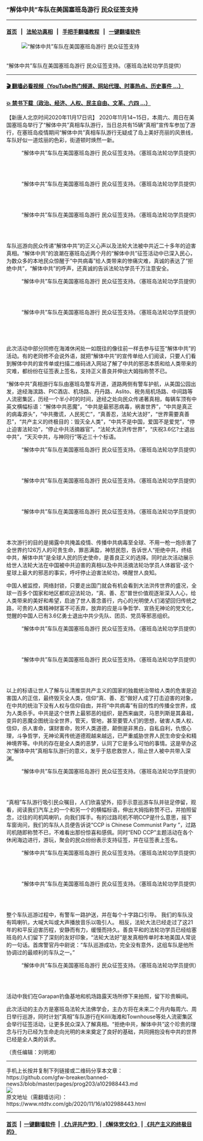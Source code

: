 ### “解体中共”车队在美国塞班岛游行 民众征签支持
------------------------

#### [首页](https://github.com/gfw-breaker/banned-news3/blob/master/README.md) &nbsp;&nbsp;|&nbsp;&nbsp; [法轮功真相](https://github.com/begood0513/basic/blob/master/README.md)  &nbsp;&nbsp;|&nbsp;&nbsp; [手把手翻墙教程](https://github.com/gfw-breaker/guides/wiki)  &nbsp;&nbsp;|&nbsp;&nbsp; [一键翻墙软件](https://github.com/gfw-breaker/nogfw/blob/master/README.md)  



<div><div class="featured_image">
 <figure>
  <img alt="“解体中共”车队在美国塞班岛游行 民众征签支持" src="https://i.ntdtv.com/assets/uploads/2020/11/1-139-800x450.jpg"/>
 </figure><br/>
 <span class="caption">
  “解体中共”车队在美国塞班岛游行 民众征签支持。（塞班岛法轮功学员提供）
 </span>
</div>
</div><hr/>

#### [ 🎬  翻墙必看视频（YouTube热门频道、网站代理、时事热点、历史事件 ...）](https://github.com/gfw-breaker/links/blob/master/banned.md)

#### [ 💥  禁书下载（政治、经济、人权、民主自由、文革、六四 ...）](https://github.com/gfw-breaker/books/blob/master/README.md)

<div><div class="post_content" itemprop="articleBody">
 <p>
  【新唐人北京时间2020年11月17日讯】
  <span class="s1">
   2020年11月14~15日，本周六、周日在美国塞班岛举行了“解体中共”真相车队游行，当日总共有15辆“真相”宣传车参加了游行，在塞班岛疫情期间“解体中共”真相车队游行无疑成了岛上美好亮丽的风景线，车队好似一道炫丽的色彩，街道顿时焕然一新。
  </span>
 </p>
 <figure class="wp-caption alignnone" id="attachment_102988459" style="width: 600px">
  <img alt="" class="size-medium wp-image-102988459" src="https://i.ntdtv.com/assets/uploads/2020/11/3-1-1-600x346.jpg">
   <br/><figcaption class="wp-caption-text">
    “解体中共”车队在美国塞班岛游行 民众征签支持。（塞班岛法轮功学员提供）
   </figcaption><br/>
  </img>
 </figure><br/>
 <figure class="wp-caption alignnone" id="attachment_102988463" style="width: 600px">
  <img alt="" class="size-medium wp-image-102988463" src="https://i.ntdtv.com/assets/uploads/2020/11/1-139-600x313.jpg">
   <br/><figcaption class="wp-caption-text">
    “解体中共”车队在美国塞班岛游行 民众征签支持。（塞班岛法轮功学员提供）
   </figcaption><br/>
  </img>
 </figure><br/>
 <figure class="wp-caption alignnone" id="attachment_102988464" style="width: 600px">
  <img alt="" class="size-medium wp-image-102988464" src="https://i.ntdtv.com/assets/uploads/2020/11/2-42-600x401.jpg"/>
  <br/><figcaption class="wp-caption-text">
   “解体中共”车队在美国塞班岛游行 民众征签支持。（塞班岛法轮功学员提供）
  </figcaption><br/>
 </figure><br/>
 <p class="p1">
  <span class="s1">
   车队巡游向民众传递“解体中共”的正义心声以及法轮大法被中共近二十多年的迫害真相。“解体中共”的浪潮在塞班岛近两个月的“解体中共”征签活动中已深入民心，为数众多的本地民众惊醒于“中共病毒”给人类带来的惨痛灾难，真诚的表达了“拒绝中共”，“解体中共”的呼声，还真诚的告诉法轮功学员千万注意安全。
  </span>
 </p>
 <figure class="wp-caption alignnone" id="attachment_102988465" style="width: 600px">
  <img alt="" class="size-medium wp-image-102988465" src="https://i.ntdtv.com/assets/uploads/2020/11/4-1-1-600x359.jpg"/>
  <br/><figcaption class="wp-caption-text">
   “解体中共”车队在美国塞班岛游行 民众征签支持。（塞班岛法轮功学员提供）
  </figcaption><br/>
 </figure><br/>
 <figure class="wp-caption alignnone" id="attachment_102988466" style="width: 600px">
  <img alt="" class="size-medium wp-image-102988466" src="https://i.ntdtv.com/assets/uploads/2020/11/5-12-600x385.jpg"/>
  <br/><figcaption class="wp-caption-text">
   “解体中共”车队在美国塞班岛游行 民众征签支持。（塞班岛法轮功学员提供）
  </figcaption><br/>
 </figure><br/>
 <p>
  <img alt="" class="alignnone size-medium wp-image-102988467" src="https://i.ntdtv.com/assets/uploads/2020/11/6-1-1-600x319.jpg"/>
 </p>
 <p class="p1">
  <span class="s1">
   此次活动中部分同修在海滩休闲处一如既往的像往前一样去参与征签“解体中共”的活动。有的老同修不会说外语，就把“解体中共”的宣传单给人们阅读，只要人们看到解体中共的宣传单或扫描二维码进入网站了解了中共的邪恶本质和给人类带来的灾难，都纷纷在征签表上签名，支持正义善良并伸出大姆指称赞不已。
  </span>
 </p>
 <p class="p1">
  <span class="s1">
   “解体中共”真相游行车队由塞班岛警车开道，道路两侧有警车护航，从美国公园出发，途经海滨路、PIC酒店、机场路、丹丹路、Aslito、税务局机场路、中间路等人流密集区，历经一个半小时的时间，途经之处向民众传递著真相，每辆车顶有中英文横幅标语：“解体中共恶魔”，“中共是最邪恶病毒，祸害世界”，“中共是真正的病毒源头”，“中共撒谎，人民死亡”，“真善忍，法轮大法好”，“世界需要真善忍”，“共产主义的终极目的：毁灭全人类”，“中共不是中国，爱国不是爱党”，“停止迫害法轮功”，“停止中共活摘器官”，“法轮大法洪传世界”，“庆祝3.6亿?士退出中共”，“天灭中共，与神同行”等近三十个标语。
  </span>
 </p>
 <figure class="wp-caption alignnone" id="attachment_102988468" style="width: 600px">
  <img alt="" class="size-medium wp-image-102988468" src="https://i.ntdtv.com/assets/uploads/2020/11/7-1-1-600x401.jpg"/>
  <br/><figcaption class="wp-caption-text">
   “解体中共”车队在美国塞班岛游行 民众征签支持。（塞班岛法轮功学员提供）
  </figcaption><br/>
 </figure><br/>
 <figure class="wp-caption alignnone" id="attachment_102988470" style="width: 600px">
  <img alt="" class="size-medium wp-image-102988470" src="https://i.ntdtv.com/assets/uploads/2020/11/8-9-600x401.jpg"/>
  <br/><figcaption class="wp-caption-text">
   “解体中共”车队在美国塞班岛游行 民众征签支持。（塞班岛法轮功学员提供）
  </figcaption><br/>
 </figure><br/>
 <figure class="wp-caption alignnone" id="attachment_102988472" style="width: 600px">
  <img alt="" class="size-medium wp-image-102988472" src="https://i.ntdtv.com/assets/uploads/2020/11/9-15-600x401.jpg"/>
  <br/><figcaption class="wp-caption-text">
   “解体中共”车队在美国塞班岛游行 民众征签支持。（塞班岛法轮功学员提供）
  </figcaption><br/>
 </figure><br/>
 <p class="p1">
  <span class="s1">
   本次游行的目的是揭露中共掩盖疫情、传播中共病毒至全球、不用一枪一炮杀害了全世界约126万人的可贵生命，罪恶满盈，神怒民怨，告诉世人“拒绝中共，终结中共，解体中共”是全球人民的历史使命，是善良正义的选择。同时此次活动展示给世人法轮大法在中国被中共迫害的真相以及中共活摘法轮功学员人体器官-这个星球上最大的邪恶的事实，呼吁停止迫害法轮功，唤醒世人良知。
  </span>
 </p>
 <p class="p1">
  <span class="s1">
   中国人被监控，网络封锁，只要走出国门就会有机会看到大法洪传世界的盛况，全球一百多个国家和地区都欢迎法轮功，“真、善、忍”普世价值观逐渐深入人心，给人类带来的美好和希望，启迪了世人善念善行，内心的光明使人们渴望回归传统之路，可贵的人类精神财富不可丢弃，放弃的应是斗争哲学、宣扬无神论的党文化，觉醒的中国人已有3.6亿勇士退出中共少先队、团员、党员等邪恶组织。
  </span>
 </p>
 <p>
 </p>
 <figure class="wp-caption alignnone" id="attachment_102988473" style="width: 600px">
  <img alt="" class="size-medium wp-image-102988473" src="https://i.ntdtv.com/assets/uploads/2020/11/10-1-1-600x401.jpg"/>
  <br/><figcaption class="wp-caption-text">
   “解体中共”车队在美国塞班岛游行 民众征签支持。（塞班岛法轮功学员提供）
  </figcaption><br/>
 </figure><br/>
 <figure class="wp-caption alignnone" id="attachment_102988474" style="width: 600px">
  <img alt="" class="size-medium wp-image-102988474" src="https://i.ntdtv.com/assets/uploads/2020/11/11-1-1-600x401.jpg"/>
  <br/><figcaption class="wp-caption-text">
   “解体中共”车队在美国塞班岛游行 民众征签支持。（塞班岛法轮功学员提供）
  </figcaption><br/>
 </figure><br/>
 <p class="p1">
  <span class="s1">
   以上的标语让世人了解与认清推崇共产主义的国家的独裁统治带给人类的危害是迫害国人的正信，最终毁灭全人类，信仰“真、善、忍”做好人成了打击迫害的对象，在中共的统治下没有人权与信仰自由，并将“中共病毒”有目的性的传播全世界，成为人类杀手。中共是这个世界上最邪恶的组织，是西来幽灵，马恩列斯是其鼻祖，变异的恶魔企图统治全世界，管天，管地，甚至要管人们的思想，破害人类人权、信仰，杀人害命，谋财害命，败坏人类道德，颠倒是非黑白，自私自利，仇恨心理，斗争哲学，无神论离传统道德观越来越远，已严重威胁世界人民生命安全和精神境界等。中共的存在是全人类的恶梦，认同了它是多么可怕的事情。这是举办这次“解体中共”真相车队游行的意义，发乎于慈悲救世人，阻止世人被中共带入深渊。
  </span>
 </p>
 <figure class="wp-caption alignnone" id="attachment_102988475" style="width: 600px">
  <img alt="" class="size-medium wp-image-102988475" src="https://i.ntdtv.com/assets/uploads/2020/11/88-2-600x266.jpg"/>
  <br/><figcaption class="wp-caption-text">
   “解体中共”车队在美国塞班岛游行 民众征签支持。（塞班岛法轮功学员提供）
  </figcaption><br/>
 </figure><br/>
 <p class="p1">
  <span class="s1">
   “真相”车队游行吸引民众嘱目，人们欣喜望外，招手示意巡游车队并驻足停留，观看，阅读我们汽车上的一个和另一个的横幅标语，伸出大拇指称赞不已，并拍照留念，过往的司机鸣喇叭，向我们挥手。有的过路司机不明CCP是什么意思，摇下车窗询问，我们的车队人员便告诉说“CCP is Chinese Communist Party ”，过路司机随即称赞不已，不难看出那份惊喜和感佩。同时“END CCP”主题活动在各个休闲海边进行，游玩，聚会的民众纷纷表示支持征签，并在征签表上签名。
  </span>
 </p>
 <figure class="wp-caption alignnone" id="attachment_102988478" style="width: 600px">
  <img alt="" class="size-medium wp-image-102988478" src="https://i.ntdtv.com/assets/uploads/2020/11/92-600x303.jpg"/>
  <br/><figcaption class="wp-caption-text">
   “解体中共”车队在美国塞班岛游行 民众征签支持。（塞班岛法轮功学员提供）
  </figcaption><br/>
 </figure><br/>
 <figure class="wp-caption alignnone" id="attachment_102988481" style="width: 600px">
  <img alt="" class="size-medium wp-image-102988481" src="https://i.ntdtv.com/assets/uploads/2020/11/95-600x348.jpg"/>
  <br/><figcaption class="wp-caption-text">
   “解体中共”车队在美国塞班岛游行 民众征签支持。（塞班岛法轮功学员提供）
  </figcaption><br/>
 </figure><br/>
 <p class="p1">
  <span class="s1">
   整个车队巡游过程中，有警车一路护送，并在每个十字路口引导。 我们的车队没有鸣喇叭，大喊大叫或大声播放音乐以吸引人。 相反，法轮大法已经走过了这21年的和平反迫害历程，安静而有力，缓慢而持久。善良平和的法轮功学员已经给塞班岛的人们留下了深刻的友好印象，“法轮大法好”是发真相传单时本地美国人常说的一句话。首席警官丹中尉说：“车队巡游成功，完全没有意外，这组车队是他所协调过的最顺利的车队之一。”
  </span>
 </p>
 <figure class="wp-caption alignnone" id="attachment_102988482" style="width: 600px">
  <img alt="" class="size-medium wp-image-102988482" src="https://i.ntdtv.com/assets/uploads/2020/11/138-600x338.jpg"/>
  <br/><figcaption class="wp-caption-text">
   “解体中共”车队在美国塞班岛游行 民众征签支持。（塞班岛法轮功学员提供）
  </figcaption><br/>
 </figure><br/>
 <p class="p1">
  <span class="s1">
   活动中我们在Garapan钓鱼基地和机场路露天场所停下来拍照，留下珍贵瞬间。
  </span>
 </p>
 <p class="p1">
  <span class="s1">
   此次活动的主办方是塞班岛法轮大法佛学会，主办方将在未来二个月内每周六、周日举行巡游，同时计划“真相”车队游行在Kilili海滩和Townhouse等处人流密集区会举行征签活动，让更多民众深入了解真相。“拒绝中共，解体中共”这个珍贵的理念与行为已经为生命走向光明的未来奠定了良好的基础，共同拥抱没有中共的世界已经是全人类的诉求。
  </span>
 </p>
 <p>
  （责任编辑：刘明湘）
 </p>
 <div class="single_ad">
 </div>
</div>
</div>
<hr/>
手机上长按并复制下列链接或二维码分享本文章：<br/>
https://github.com/gfw-breaker/banned-news3/blob/master/pages/prog203/a102988443.md <br/>
<a href='https://github.com/gfw-breaker/banned-news3/blob/master/pages/prog203/a102988443.md'><img src='https://github.com/gfw-breaker/banned-news3/blob/master/pages/prog203/a102988443.md.png'/></a> <br/>
原文地址（需翻墙访问）：https://www.ntdtv.com/gb/2020/11/16/a102988443.html


------------------------
#### [首页](https://github.com/gfw-breaker/banned-news3/blob/master/README.md) &nbsp;|&nbsp; [一键翻墙软件](https://github.com/gfw-breaker/nogfw/blob/master/README.md) &nbsp;| [《九评共产党》](https://github.com/gfw-breaker/9ping.md/blob/master/README.md#九评之一评共产党是什么) | [《解体党文化》](https://github.com/gfw-breaker/jtdwh.md/blob/master/README.md) | [《共产主义的终极目的》](https://github.com/gfw-breaker/gczydzjmd.md/blob/master/README.md)


<img src='http://gfw-breaker.win/banned-news3/pages/prog203/a102988443.md' width='0px' height='0px'/>